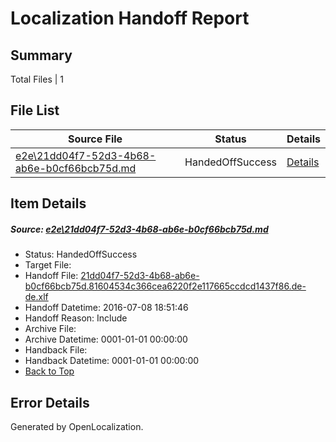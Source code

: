 # <a name='report-top'></a> Localization Handoff Report

## Summary
 Total Files | 1

## File List
 Source File | Status | Details 
 ----------- | ------ | ------- 
 [e2e\21dd04f7-52d3-4b68-ab6e-b0cf66bcb75d.md](https://github.com/OpenLocalizationTestOrg/oltest/blob/259201b0da9f235d2a0376c1ecf76c93d19bc33b/e2e/21dd04f7-52d3-4b68-ab6e-b0cf66bcb75d.md) | HandedOffSuccess | [Details](#8c1b86a592ede3f64e25f6c2066ee8c4adb9d4341)

## Item Details
##### <a name='8c1b86a592ede3f64e25f6c2066ee8c4adb9d4341'></a> Source: [e2e\21dd04f7-52d3-4b68-ab6e-b0cf66bcb75d.md](https://github.com/OpenLocalizationTestOrg/oltest/blob/259201b0da9f235d2a0376c1ecf76c93d19bc33b/e2e/21dd04f7-52d3-4b68-ab6e-b0cf66bcb75d.md)
* Status: HandedOffSuccess
* Target File: 
* Handoff File: [21dd04f7-52d3-4b68-ab6e-b0cf66bcb75d.81604534c366cea6220f2e117665ccdcd1437f86.de-de.xlf](https://github.com/OpenLocalizationTestOrg/olhandoff-e2e/blob/fc787a15112f7b0b9b10045bfcec8d14063d9ba4/ol-handoff/OpenLocalizationTestOrg/oltest-dede-fly/ci/ht/21dd04f7-52d3-4b68-ab6e-b0cf66bcb75d.81604534c366cea6220f2e117665ccdcd1437f86.de-de.xlf)
* Handoff Datetime: 2016-07-08 18:51:46
* Handoff Reason: Include
* Archive File: 
* Archive Datetime: 0001-01-01 00:00:00
* Handback File: 
* Handback Datetime: 0001-01-01 00:00:00
* [Back to Top](#report-top)


## Error Details

Generated by OpenLocalization.
